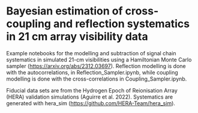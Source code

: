 # Bayesian estimation of cross-coupling and reflection systematics in 21 cm array visibility data

Example notebooks for the modelling and subtraction of signal chain systematics in simulated 21-cm visibilities using a Hamiltonian Monte Carlo sampler (https://arxiv.org/abs/2312.03697). Reflection modelling is done with the autocorrelations, in Reflection_Sampler.ipynb, while coupling modelling is done with the cross-correlations in Coupling_Sampler.ipynb.

Fiducial data sets are from the Hydrogen Epoch of Reionisation Array (HERA) validation simulations (Aguirre et al. 2022). Systematics are generated with hera_sim (https://github.com/HERA-Team/hera_sim).
